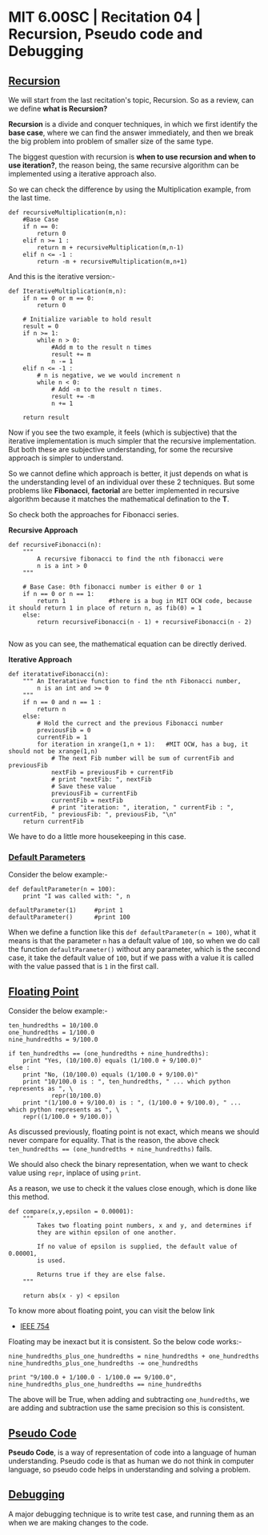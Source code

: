 # MIT 6.00SC | Recitation 04 | Recursion, Pseudo code and Debugging #

## [Recursion ](https://www.youtube.com/watch?v=7BpomdjZ_Os&feature=player_detailpage&list=PLB2BE3D6CA77BB8F7#t=32) ##

We will start from the last recitation's topic, Recursion. So as a review, can we define **what is Recursion?**

**Recursion** is a divide and conquer techniques, in which we first identify the **base case**, where we can find the answer immediately, and then we break the big problem into problem of smaller size of the same type.

The biggest question with recursion is **when to use recursion and when to use iteration?**, the reason being, the same recursive algorithm can be implemented using a iterative approach also.

So we can check the difference by using the Multiplication example, from the last time.

````
def recursiveMultiplication(m,n):
    #Base Case
    if n == 0:
        return 0
    elif n >= 1 :
        return m + recursiveMultiplication(m,n-1)
    elif n <= -1 :
        return -m + recursiveMultiplication(m,n+1)
````

And this is the iterative version:-

````
def IterativeMultiplication(m,n):
    if n == 0 or m == 0:
        return 0

    # Initialize variable to hold result
    result = 0
    if n >= 1:
        while n > 0:
            #Add m to the result n times
            result += m
            n -= 1
    elif n <= -1 :
        # n is negative, we we would increment n
        while n < 0:
            # Add -m to the result n times.
            result += -m
            n += 1

    return result

````

Now if you see the two example, it feels (which is subjective) that the iterative implementation is much simpler that the recursive implementation. But both these are subjective understanding, for some the recursive approach is simpler to understand.

So we cannot define which approach is better, it just depends on what is the understanding level of an individual over these 2 techniques. But some problems like **Fibonacci**, **factorial** are better implemented in recursive algorithm because it matches the mathematical defination to the **T**.


So check both the approaches for Fibonacci series.

**Recursive Approach**

````
def recursiveFibonacci(n):
    """
        A recursive fibonacci to find the nth fibonacci were
        n is a int > 0
    """

    # Base Case: 0th fibonacci number is either 0 or 1
    if n == 0 or n == 1:
        return 1            #there is a bug in MIT OCW code, because it should return 1 in place of return n, as fib(0) = 1
    else:
        return recursiveFibonacci(n - 1) + recursiveFibonacci(n - 2)
        

````

Now as you can see, the mathematical equation can be directly derived.


**Iterative Approach**

````
def iteratativeFibonacci(n):
    """ An Iteratative function to find the nth Fibonacci number,
        n is an int and >= 0
    """
    if n == 0 and n == 1 :
        return n
    else:
        # Hold the currect and the previous Fibonacci number
        previousFib = 0
        currentFib = 1
        for iteration in xrange(1,n + 1):   #MIT OCW, has a bug, it should not be xrange(1,n)
            # The next Fib number will be sum of currentFib and previousFib
            nextFib = previousFib + currentFib
            # print "nextFib: ", nextFib
            # Save these value
            previousFib = currentFib
            currentFib = nextFib
            # print "iteration: ", iteration, " currentFib : ", currentFib, " previousFib: ", previousFib, "\n"
    return currentFib
````

We have to do a little more housekeeping in this case.

### [Default Parameters](https://www.youtube.com/watch?v=7BpomdjZ_Os&list=PLB2BE3D6CA77BB8F7#t=647) ###

Consider the below example:-

````
def defaultParameter(n = 100):
    print "I was called with: ", n

defaultParameter(1)     #print 1
defaultParameter()      #print 100
````

When we define a function like this `def defaultParameter(n = 100)`, what it means is that the parameter `n` has a default value of `100`, so when we do call the function `defaultParameter()` without any parameter, which is the second case, it take the default value of `100`, but if we pass with a value it is called with the value passed that is `1` in the first call.

## [Floating Point ](https://www.youtube.com/watch?v=7BpomdjZ_Os&list=PLB2BE3D6CA77BB8F7#t=945) ##

Consider the below example:-

````
ten_hundredths = 10/100.0
one_hundredths = 1/100.0
nine_hundredths = 9/100.0

if ten_hundredths == (one_hundredths + nine_hundredths):
    print "Yes, (10/100.0) equals (1/100.0 + 9/100.0)"
else :
    print "No, (10/100.0) equals (1/100.0 + 9/100.0)"
    print "10/100.0 is : ", ten_hundredths, " ... which python represents as ", \
            repr(10/100.0)
    print "(1/100.0 + 9/100.0) is : ", (1/100.0 + 9/100.0), " ... which python represents as ", \
    repr((1/100.0 + 9/100.0))

````

As discussed previously, floating point is not exact, which means we should never compare for equality. That is the reason, the above check `ten_hundredths == (one_hundredths + nine_hundredths)` fails.

We should also check the binary representation, when we want to check value using `repr`, inplace of using `print`.

As a reason, we use to check it the values close enough, which is done like this method.

````
def compare(x,y,epsilon = 0.00001):
    """ 
        Takes two floating point numbers, x and y, and determines if
        they are within epsilon of one another.

        If no value of epsilon is supplied, the default value of 0.00001,
        is used.

        Returns true if they are else false.
    """

    return abs(x - y) < epsilon
````

To know more about floating point, you can visit the below link
* [IEEE 754](http://en.wikipedia.org/wiki/IEEE_floating_point)

Floating may be inexact but it is consistent. So the below code works:-

````
nine_hundredths_plus_one_hundredths = nine_hundredths + one_hundredths
nine_hundredths_plus_one_hundredths -= one_hundredths

print "9/100.0 + 1/100.0 - 1/100.0 == 9/100.0", nine_hundredths_plus_one_hundredths == nine_hundredths
````

The above will be True, when adding and subtracting `one_hundredths`, we are adding and subtraction use the same precision so this is consistent.

## [Pseudo Code](https://www.youtube.com/watch?v=7BpomdjZ_Os&list=PLB2BE3D6CA77BB8F7#t=1539) ##

**Pseudo Code**, is a way of representation of code into a language of human understanding. Pseudo code is that as human we do not think in computer language, so pseudo code helps in understanding and solving a problem.

## [Debugging ](https://www.youtube.com/watch?v=7BpomdjZ_Os&list=PLB2BE3D6CA77BB8F7#t=2585) ##

A major debugging technique is to write test case, and running them as an when we are making changes to the code.






